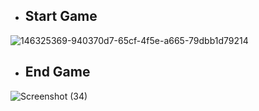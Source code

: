 - ## Start Game
![146325369-940370d7-65cf-4f5e-a665-79dbb1d79214](https://user-images.githubusercontent.com/102134305/161373703-a00093e6-5208-4e2d-8bff-dffa8931f530.png)


- ## End Game
![Screenshot (34)](https://user-images.githubusercontent.com/94179626/146325413-9ad65397-f663-48fd-8b59-d75c08d3c7ee.png)
